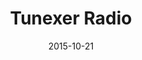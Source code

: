 ---
layout: site
title: "Tunexer Radio"
date: 2015-10-21
categories: [community]
version: 1.2.16
major: 1
minor: 2
patch: 16
slug: tunexer-radio
link: http://tunexer.com/
permalink: /sites/:slug
---
